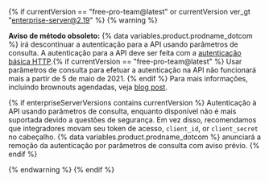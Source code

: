 {% if currentVersion == "free-pro-team@latest" or currentVersion ver_gt "enterprise-server@2.19" %}
{% warning %}

**Aviso de método obsoleto:** {% data variables.product.prodname_dotcom %} irá descontinuar a autenticação para a API usando parâmetros de consulta. A autenticação para a API deve ser feita com a [autenticação básica HTTP](/v3/auth/#via-oauth-and-personal-access-tokens).{% if currentVersion == "free-pro-team@latest" %} Usar parâmetros de consulta para efetuar a autenticação na API não funcionará mais a partir de 5 de maio de 2021. {% endif %}  Para mais informações, incluindo brownouts agendadas, veja [blog post](https://developer.github.com/changes/2020-02-10-deprecating-auth-through-query-param/).

{% if enterpriseServerVersions contains currentVersion %} Autenticação à API usando parâmetros de consulta, enquanto disponível não é mais suportada devido a questões de segurança. Em vez disso, recomendamos que integradores movam seu token de acesso, `client_id`, or `client_secret` no cabeçalho. {% data variables.product.prodname_dotcom %} anunciará a remoção da autenticação por parâmetros de consulta com aviso prévio. {% endif %}

{% endwarning %}
{% endif %}
